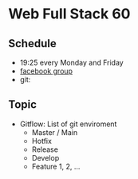 # Web Full Stack 60

## Schedule
- 19:25 every Monday and Friday
- [facebook group](https://www.facebook.com/groups/5137563113031448)
- git:  
## Topic
- Gitflow: 
    List of git enviroment
    + Master / Main 
    + Hotfix 
    + Release
    + Develop
    + Feature 1, 2, ...